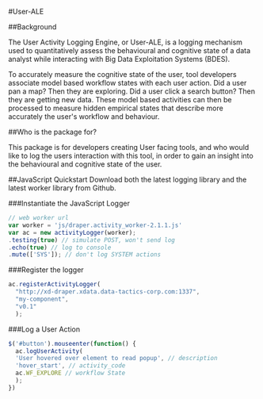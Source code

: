 #User-ALE

##Background

The User Activity Logging Engine, or User-ALE, is a logging mechanism used to quantitatively assess the behavioural and cognitive state of a data analyst while interacting with Big Data Exploitation Systems (BDES).

To accurately measure the cognitive state of the user, tool developers associate model based workflow states with each user action. Did a user pan a map? Then they are exploring. Did a user click a search button? Then they are getting new data. These model based activities can then be processed to measure hidden empirical states that describe more accurately the user's workflow and behaviour.

##Who is the package for?

This package is for developers creating User facing tools, and who would like to log the users interaction with this tool, in order to gain an insight into the behavioural and cognitive state of the user.

##JavaScript Quickstart
Download both the latest logging library and the latest worker library from Github.

###Instantiate the JavaScript Logger
```javascript
// web worker url
var worker = 'js/draper.activity_worker-2.1.1.js'
var ac = new activityLogger(worker);
.testing(true) // simulate POST, won't send log
.echo(true) // log to console
.mute(['SYS']); // don't log SYSTEM actions
```

###Register the logger
```javascript
ac.registerActivityLogger(
  "http://xd-draper.xdata.data-tactics-corp.com:1337", 
  "my-component", 
  "v0.1"
  );
```

###Log a User Action
```javascript
$('#button').mouseenter(function() {
  ac.logUserActivity(
  'User hovered over element to read popup', // description
  'hover_start', // activity_code
  ac.WF_EXPLORE // workflow State
  );
})
```